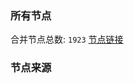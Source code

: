 ### 所有节点
合并节点总数: `1923`
[节点链接](https://raw.githubusercontent.com/rzhy1/11/master/sub/sub_merge_base64.txt)

### 节点来源